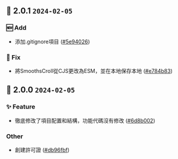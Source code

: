 ## 🎉 2.0.1 `2024-02-05`
### 🆕 Add
- 添加.gitignore項目 ([#5e94026](https://github.com/kwooshung/files/commit/5e94026231c84344dfc19189399a7bef69fe17db))
### 🐛 Fix
- 將SmoothsCroll從CJS更改為ESM，並在本地保存本地 ([#e784b83](https://github.com/kwooshung/files/commit/e784b83fb636fdd6da0422a8acc7e724aace7997))

## 🎉 2.0.0 `2024-02-05`
### ✨ Feature
- 徹底修改了項目配置和結構，功能代碼沒有修改 ([#6d8b002](https://github.com/kwooshung/files/commit/6d8b002d988ba340d7618f2eeddb8857e7cb18dd))
### Other
- 創建許可證 ([#db96fbf](https://github.com/kwooshung/files/commit/db96fbffa2eef48b6e2185d800933ec853bd9c12))